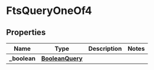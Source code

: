 

# FtsQueryOneOf4


## Properties

| Name | Type | Description | Notes |
|------------ | ------------- | ------------- | -------------|
|**_boolean** | [**BooleanQuery**](BooleanQuery.md) |  |  |




